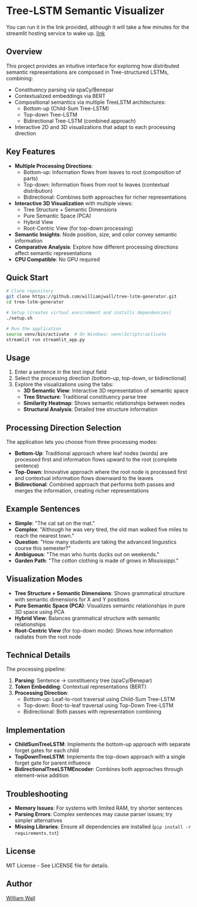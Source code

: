# Tree-LSTM Semantic Visualizer

You can run it in the link provided, although it will take a few minutes for the streamlit hosting service to wake up. 
[link](https://lstm-tree-generator.streamlit.app/)

## Overview

This project provides an intuitive interface for exploring how distributed semantic representations are composed in Tree-structured LSTMs, combining:

- Constituency parsing via spaCy/Benepar
- Contextualized embeddings via BERT
- Compositional semantics via multiple TreeLSTM architectures:
  - Bottom-up (Child-Sum Tree-LSTM)
  - Top-down Tree-LSTM
  - Bidirectional Tree-LSTM (combined approach)
- Interactive 2D and 3D visualizations that adapt to each processing direction

## Key Features

- **Multiple Processing Directions**:
  - Bottom-up: Information flows from leaves to root (composition of parts)
  - Top-down: Information flows from root to leaves (contextual distribution)
  - Bidirectional: Combines both approaches for richer representations
- **Interactive 3D Visualization** with multiple views:
  - Tree Structure + Semantic Dimensions
  - Pure Semantic Space (PCA)
  - Hybrid View
  - Root-Centric View (for top-down processing)
- **Semantic Insights**: Node position, size, and color convey semantic information
- **Comparative Analysis**: Explore how different processing directions affect semantic representations
- **CPU Compatible**: No GPU required

## Quick Start

```bash
# Clone repository
git clone https://github.com/williamjwall/tree-lstm-generator.git
cd tree-lstm-generator

# Setup (creates virtual environment and installs dependencies)
./setup.sh

# Run the application
source venv/bin/activate  # On Windows: venv\Scripts\activate
streamlit run streamlit_app.py
```

## Usage

1. Enter a sentence in the text input field
2. Select the processing direction (bottom-up, top-down, or bidirectional)
3. Explore the visualizations using the tabs:
   - **3D Semantic View**: Interactive 3D representation of semantic space
   - **Tree Structure**: Traditional constituency parse tree
   - **Similarity Heatmap**: Shows semantic relationships between nodes
   - **Structural Analysis**: Detailed tree structure information

## Processing Direction Selection

The application lets you choose from three processing modes:
- **Bottom-Up**: Traditional approach where leaf nodes (words) are processed first and information flows upward to the root (complete sentence)
- **Top-Down**: Innovative approach where the root node is processed first and contextual information flows downward to the leaves
- **Bidirectional**: Combined approach that performs both passes and merges the information, creating richer representations

## Example Sentences

- **Simple**: "The cat sat on the mat."
- **Complex**: "Although he was very tired, the old man walked five miles to reach the nearest town."
- **Question**: "How many students are taking the advanced linguistics course this semester?"
- **Ambiguous**: "The man who hunts ducks out on weekends."
- **Garden Path**: "The cotton clothing is made of grows in Mississippi."

## Visualization Modes

- **Tree Structure + Semantic Dimensions**: Shows grammatical structure with semantic dimensions for X and Y positions
- **Pure Semantic Space (PCA)**: Visualizes semantic relationships in pure 3D space using PCA
- **Hybrid View**: Balances grammatical structure with semantic relationships
- **Root-Centric View** (for top-down mode): Shows how information radiates from the root node

## Technical Details

The processing pipeline:

1. **Parsing**: Sentence → constituency tree (spaCy/Benepar)
2. **Token Embedding**: Contextual representations (BERT)
3. **Processing Direction**:
   - Bottom-up: Leaf-to-root traversal using Child-Sum Tree-LSTM
   - Top-down: Root-to-leaf traversal using Top-Down Tree-LSTM
   - Bidirectional: Both passes with representation combining

## Implementation

- **ChildSumTreeLSTM**: Implements the bottom-up approach with separate forget gates for each child
- **TopDownTreeLSTM**: Implements the top-down approach with a single forget gate for parent influence
- **BidirectionalTreeLSTMEncoder**: Combines both approaches through element-wise addition

## Troubleshooting

- **Memory Issues**: For systems with limited RAM, try shorter sentences
- **Parsing Errors**: Complex sentences may cause parser issues; try simpler alternatives
- **Missing Libraries**: Ensure all dependencies are installed (`pip install -r requirements.txt`)

## License

MIT License - See LICENSE file for details.

## Author

[William Wall](https://github.com/williamjwall)
